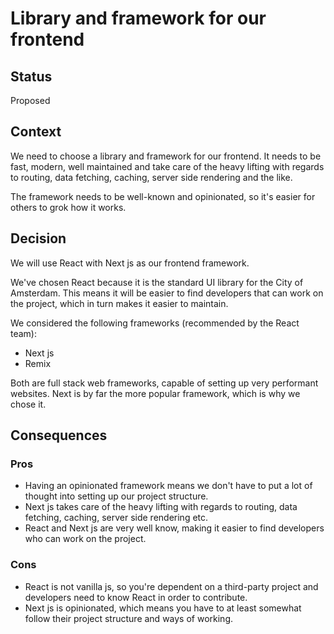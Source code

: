 # Library and framework for our frontend

## Status

Proposed

## Context

We need to choose a library and framework for our frontend.
It needs to be fast, modern, well maintained and take care of the heavy lifting with regards to routing,
data fetching, caching, server side rendering and the like.

The framework needs to be well-known and opinionated, so it's easier for others to grok how it works.

## Decision

We will use React with Next js as our frontend framework.

We've chosen React because it is the standard UI library for the City of Amsterdam.
This means it will be easier to find developers that can work on the project, which in turn makes it easier to maintain.

We considered the following frameworks (recommended by the React team):

- Next js
- Remix

Both are full stack web frameworks, capable of setting up very performant websites.
Next is by far the more popular framework, which is why we chose it.

## Consequences

### Pros

- Having an opinionated framework means we don't have to put a lot of thought into setting up our project structure.
- Next js takes care of the heavy lifting with regards to routing, data fetching, caching, server side rendering etc.
- React and Next js are very well know, making it easier to find developers who can work on the project.

### Cons

- React is not vanilla js, so you're dependent on a third-party project and developers need to know React in order to contribute.
- Next js is opinionated, which means you have to at least somewhat follow their project structure and ways of working.

